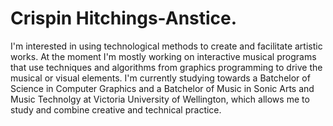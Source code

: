 # Crispin Hitchings-Anstice.

I'm interested in using technological methods to create and facilitate artistic works. At the moment I'm mostly working on interactive musical programs that use techniques and algorithms from graphics programming to drive the musical or visual elements. I'm currently studying towards a Batchelor of Science in Computer Graphics and a Batchelor of Music in Sonic Arts and Music Technolgy at Victoria University of Wellington, which allows me to study and combine  creative and technical practice.
